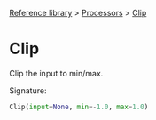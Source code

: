 [Reference library](../index.md) > [Processors](index.md) > [Clip](clip.md)

# Clip

Clip the input to min/max.

Signature:
```python
Clip(input=None, min=-1.0, max=1.0)
```
